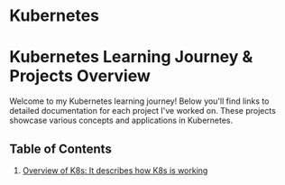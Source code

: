 # Kubernetes
# Kubernetes Learning Journey & Projects Overview

Welcome to my Kubernetes learning journey! Below you'll find links to detailed documentation for each project I've worked on. These projects showcase various concepts and applications in Kubernetes.

## Table of Contents
1. [Overview of K8s: It describes how K8s is working](https://github.com/Vaitheeswari05/Kubernetes/blob/master/k8s%20overview.md)
